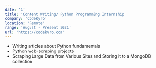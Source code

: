 ```yaml
---
date: '1'
title: 'Content Writing/ Python Programming Internship'
company: 'CodeKyro'
location: 'Remote'
range: 'August - Present 2021'
url: 'https://codekyro.com'
---
```


- Writing articles about Python fundamentals
- Python web-scraping projects
- Scraping Large Data from Various Sites and Storing it to a MongoDB collection